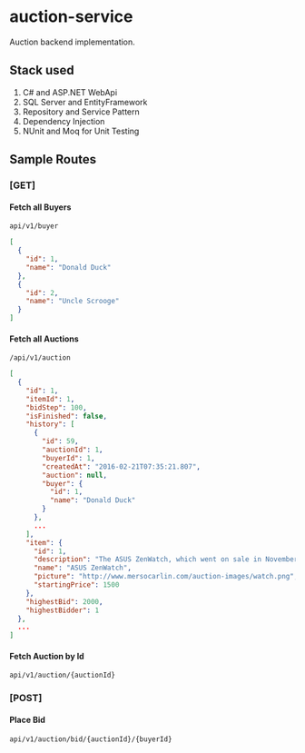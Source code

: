 # auction-service

Auction backend implementation.

## Stack used

1. C# and ASP.NET WebApi
2. SQL Server and EntityFramework
3. Repository and Service Pattern
4. Dependency Injection
5. NUnit and Moq for Unit Testing

## Sample Routes

### [GET]

#### Fetch all Buyers

`api/v1/buyer`

```JSON
[
  {
    "id": 1,
    "name": "Donald Duck"
  },
  {
    "id": 2,
    "name": "Uncle Scrooge"
  }
]
```

#### Fetch all Auctions

`/api/v1/auction`

```JSON
[
  {
    "id": 1,
    "itemId": 1,
    "bidStep": 100,
    "isFinished": false,
    "history": [
      {
        "id": 59,
        "auctionId": 1,
        "buyerId": 1,
        "createdAt": "2016-02-21T07:35:21.807",
        "auction": null,
        "buyer": {
          "id": 1,
          "name": "Donald Duck"
        }
      },
      ...
    ],
    "item": {
      "id": 1,
      "description": "The ASUS ZenWatch, which went on sale in November, recently won an iF Product Design Award - congratulations ASUS",
      "name": "ASUS ZenWatch",
      "picture": "http://www.mersocarlin.com/auction-images/watch.png",
      "startingPrice": 1500
    },
    "highestBid": 2000,
    "highestBidder": 1
  },
  ...
]
```

#### Fetch Auction by Id
`api/v1/auction/{auctionId}`


### [POST]

#### Place Bid

`api/v1/auction/bid/{auctionId}/{buyerId}`
